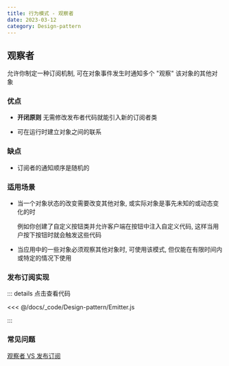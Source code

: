 ```yaml
---
title: 行为模式 - 观察者
date: 2023-03-12
category: Design-pattern
---
```


## 观察者

允许你制定一种订阅机制, 可在对象事件发生时通知多个 "观察" 该对象的其他对象

### 优点

- **开闭原则** 无需修改发布者代码就能引入新的订阅者类

- 可在运行时建立对象之间的联系

### 缺点

- 订阅者的通知顺序是随机的

### 适用场景

- 当一个对象状态的改变需要改变其他对象, 或实际对象是事先未知的或动态变化的时

  例如你创建了自定义按钮类并允许客户端在按钮中注入自定义代码, 这样当用户按下按钮时就会触发这些代码

- 当应用中的一些对象必须观察其他对象时, 可使用该模式, 但仅能在有限时间内或特定的情况下使用

### 发布订阅实现

::: details 点击查看代码

<<< @/docs/_code/Design-pattern/Emitter.js

:::

### 常见问题

[观察者 VS 发布订阅](https://hackernoon.com/observer-vs-pub-sub-pattern-50d3b27f838c)
